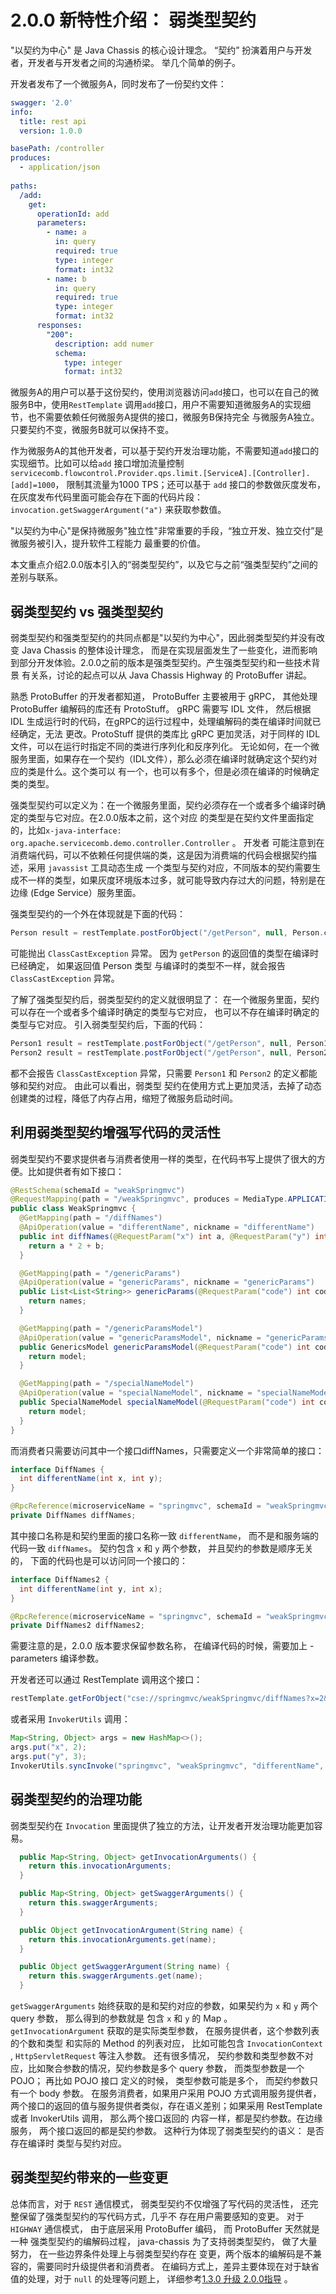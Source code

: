 # 2.0.0 新特性介绍： 弱类型契约

"以契约为中心" 是 Java Chassis 的核心设计理念。  “契约” 扮演着用户与开发者，开发者与开发者之间的沟通桥梁。
举几个简单的例子。

开发者发布了一个微服务A，同时发布了一份契约文件：

```yaml
swagger: '2.0'
info:
  title: rest api
  version: 1.0.0

basePath: /controller
produces:
  - application/json
  
paths:
  /add:
    get:
      operationId: add
      parameters:
        - name: a
          in: query
          required: true
          type: integer
          format: int32
        - name: b
          in: query
          required: true
          type: integer
          format: int32
      responses: 
        "200":
          description: add numer
          schema: 
            type: integer
            format: int32
```

微服务A的用户可以基于这份契约，使用浏览器访问`add`接口，也可以在自己的微服务B中，使用`RestTemplate`
调用`add`接口，用户不需要知道微服务A的实现细节，也不需要依赖任何微服务A提供的接口，微服务B保持完全
与微服务A独立。只要契约不变，微服务B就可以保持不变。

作为微服务A的其他开发者，可以基于契约开发治理功能，不需要知道`add`接口的实现细节。比如可以给`add`
接口增加流量控制 `servicecomb.flowcontrol.Provider.qps.limit.[ServiceA].[Controller].[add]=1000`，
限制其流量为1000 TPS；还可以基于 `add` 接口的参数做灰度发布，在灰度发布代码里面可能会存在下面的代码片段：
`invocation.getSwaggerArgument("a")` 来获取参数值。

"以契约为中心"是保持微服务"独立性"非常重要的手段，“独立开发、独立交付”是微服务被引入，提升软件工程能力
最重要的价值。

本文重点介绍2.0.0版本引入的“弱类型契约”，以及它与之前“强类型契约”之间的差别与联系。

## 弱类型契约 vs 强类型契约

弱类型契约和强类型契约的共同点都是"以契约为中心"，因此弱类型契约并没有改变 Java Chassis 的整体设计理念，
而是在实现层面发生了一些变化，进而影响到部分开发体验。2.0.0之前的版本是强类型契约。产生强类型契约和一些技术背景
有关系，讨论的起点可以从 Java Chassis Highway 的 ProtoBuffer 讲起。 

熟悉 ProtoBuffer 的开发者都知道， ProtoBuffer 主要被用于 gRPC， 其他处理 ProtoBuffer 编解码的库还有 ProtoStuff。
gRPC 需要写 IDL 文件， 然后根据 IDL 生成运行时的代码，在gRPC的运行过程中，处理编解码的类在编译时间就已经确定，无法
更改。ProtoStuff 提供的类库比 gRPC 更加灵活，对于同样的 IDL 文件，可以在运行时指定不同的类进行序列化和反序列化。
无论如何，在一个微服务里面，如果存在一个契约（IDL文件），那么必须在编译时就确定这个契约对应的类是什么。这个类可以
有一个，也可以有多个，但是必须在编译的时候确定类的类型。

强类型契约可以定义为：在一个微服务里面，契约必须存在一个或者多个编译时确定的类型与它对应。在2.0.0版本之前，这个对应
的类型是在契约文件里面指定的，比如`x-java-interface: org.apache.servicecomb.demo.controller.Controller` 。 开发者
可能注意到在消费端代码，可以不依赖任何提供端的类，这是因为消费端的代码会根据契约描述，采用 `javassist` 工具动态生成
一个类型与契约对应，不同版本的契约需要生成不一样的类型，如果灰度环境版本过多，就可能导致内存过大的问题，特别是在边缘
(Edge Service）服务里面。

强类型契约的一个外在体现就是下面的代码：

```java
Person result = restTemplate.postForObject("/getPerson", null, Person.class);
```

可能抛出 `ClassCastException` 异常。 因为 `getPerson` 的返回值的类型在编译时已经确定， 如果返回值 Person 类型
与编译时的类型不一样，就会报告 `ClassCastException` 异常。

了解了强类型契约后，弱类型契约的定义就很明显了： 在一个微服务里面，契约可以存在一个或者多个编译时确定的类型与它对应，
也可以不存在编译时确定的类型与它对应。 引入弱类型契约后，下面的代码：

```java
Person1 result = restTemplate.postForObject("/getPerson", null, Person1.class);
Person2 result = restTemplate.postForObject("/getPerson", null, Person2.class);
```

都不会报告 `ClassCastException` 异常，只需要 `Person1` 和 `Person2` 的定义都能够和契约对应。 由此可以看出，弱类型
契约在使用方式上更加灵活，去掉了动态创建类的过程，降低了内存占用，缩短了微服务启动时间。

## 利用弱类型契约增强写代码的灵活性

弱类型契约不要求提供者与消费者使用一样的类型，在代码书写上提供了很大的方便。比如提供者有如下接口：

```java
@RestSchema(schemaId = "weakSpringmvc")
@RequestMapping(path = "/weakSpringmvc", produces = MediaType.APPLICATION_JSON_VALUE)
public class WeakSpringmvc {
  @GetMapping(path = "/diffNames")
  @ApiOperation(value = "differentName", nickname = "differentName")
  public int diffNames(@RequestParam("x") int a, @RequestParam("y") int b) {
    return a * 2 + b;
  }

  @GetMapping(path = "/genericParams")
  @ApiOperation(value = "genericParams", nickname = "genericParams")
  public List<List<String>> genericParams(@RequestParam("code") int code, @RequestBody List<List<String>> names) {
    return names;
  }

  @GetMapping(path = "/genericParamsModel")
  @ApiOperation(value = "genericParamsModel", nickname = "genericParamsModel")
  public GenericsModel genericParamsModel(@RequestParam("code") int code, @RequestBody GenericsModel model) {
    return model;
  }

  @GetMapping(path = "/specialNameModel")
  @ApiOperation(value = "specialNameModel", nickname = "specialNameModel")
  public SpecialNameModel specialNameModel(@RequestParam("code") int code, @RequestBody SpecialNameModel model) {
    return model;
  }
}
```

而消费者只需要访问其中一个接口diffNames，只需要定义一个非常简单的接口：

```java
interface DiffNames {
  int differentName(int x, int y);
}

@RpcReference(microserviceName = "springmvc", schemaId = "weakSpringmvc")
private DiffNames diffNames;
```

其中接口名称是和契约里面的接口名称一致 `differentName`， 而不是和服务端的代码一致 `diffNames`。 契约包含 `x` 和
`y` 两个参数， 并且契约的参数是顺序无关的， 下面的代码也是可以访问同一个接口的：

```java
interface DiffNames2 {
  int differentName(int y, int x);
}

@RpcReference(microserviceName = "springmvc", schemaId = "weakSpringmvc")
private DiffNames2 diffNames2;
```

需要注意的是，2.0.0 版本要求保留参数名称， 在编译代码的时候，需要加上 -parameters 编译参数。

开发者还可以通过 RestTemplate 调用这个接口：

```java
restTemplate.getForObject("cse://springmvc/weakSpringmvc/diffNames?x=2&y=3", Integer.class)
```

或者采用 `InvokerUtils` 调用： 

```java
Map<String, Object> args = new HashMap<>();
args.put("x", 2);
args.put("y", 3);
InvokerUtils.syncInvoke("springmvc", "weakSpringmvc", "differentName", args);
```

## 弱类型契约的治理功能

弱类型契约在 `Invocation` 里面提供了独立的方法，让开发者开发治理功能更加容易。 

```java
  public Map<String, Object> getInvocationArguments() {
    return this.invocationArguments;
  }

  public Map<String, Object> getSwaggerArguments() {
    return this.swaggerArguments;
  }

  public Object getInvocationArgument(String name) {
    return this.invocationArguments.get(name);
  }

  public Object getSwaggerArgument(String name) {
    return this.swaggerArguments.get(name);
  }
```

`getSwaggerArguments` 始终获取的是和契约对应的参数，如果契约为 `x` 和 `y` 两个 query 参数， 那么得到的参数就是
包含  `x` 和 `y` 的 Map 。 `getInvocationArgument` 获取的是实际类型参数， 在服务提供者，这个参数列表的个数和类型
和实际的 Method 的列表对应， 比如可能包含 `InvocationContext` , `HttpServletRequest` 等注入参数。 还有很多情况，
契约参数和类型参数不对应，比如聚合参数的情况，契约参数是多个 query 参数， 而类型参数是一个 POJO； 再比如 POJO 接口
定义的时候， 类型参数可能是多个， 而契约参数只有一个 body 参数。 在服务消费者，如果用户采用 POJO 方式调用服务提供者，
两个接口的返回的值与服务提供者类似，存在语义差别；如果采用 RestTemplate 或者 InvokerUtils 调用， 那么两个接口返回的
内容一样，都是契约参数。在边缘服务， 两个接口返回的都是契约参数。 这种行为体现了弱类型契约的语义： 是否存在编译时
类型与契约对应。

## 弱类型契约带来的一些变更

总体而言，对于 `REST` 通信模式， 弱类型契约不仅增强了写代码的灵活性， 还完整保留了强类型契约的写代码方式，几乎不
存在用户需要感知的变更。 对于 `HIGHWAY` 通信模式， 由于底层采用 ProtoBuffer 编码， 而 ProtoBuffer 天然就是一种
强类型契约的编解码过程， java-chassis 为了支持弱类型契约， 做了大量努力， 在一些边界条件处理上与弱类型契约存在
变更，两个版本的编解码是不兼容的，需要同时升级提供者和消费者。 在编码方式上，差异主要体现在对于缺省值的处理，对于
`null` 的处理等问题上， 详细参考[1.3.0 升级 2.0.0指导](../upgrading/1_3_0T2_0_0.md) 。

 